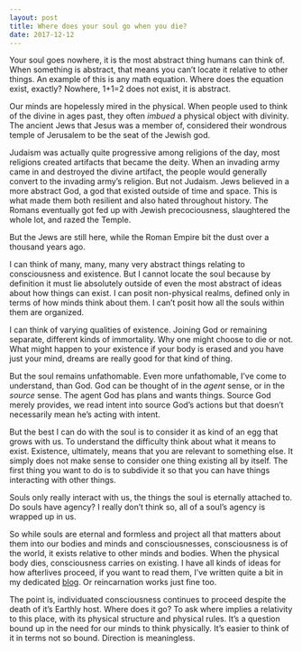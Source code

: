 ```yaml
---
layout: post
title: Where does your soul go when you die?
date: 2017-12-12
---
```


<p>Your soul goes nowhere, it is the most abstract thing humans can think of. When something is abstract, that means you can’t locate it relative to other things. An example of this is any math equation. Where does the equation exist, exactly? Nowhere, 1+1=2 does not exist, it is abstract.</p><p>Our minds are hopelessly mired in the physical. When people used to think of the divine in ages past, they often <i>imbued</i> a physical object with divinity. The ancient Jews that Jesus was a member of, considered their wondrous temple of Jerusalem to be the seat of the Jewish god.</p><p>Judaism was actually quite progressive among religions of the day, most religions created artifacts that became the deity. When an invading army came in and destroyed the divine artifact, the people would generally convert to the invading army’s religion. But not Judaism. Jews believed in a more abstract God, a god that existed outside of time and space. This is what made them both resilient and also hated throughout history. The Romans eventually got fed up with Jewish precociousness, slaughtered the whole lot, and razed the Temple.</p><p>But the Jews are still here, while the Roman Empire bit the dust over a thousand years ago.</p><p>I can think of many, many, many very abstract things relating to consciousness and existence. But I cannot locate the soul because by definition it must lie absolutely outside of even the most abstract of ideas about how things can exist. I can posit non-physical realms, defined only in terms of how minds think about them. I can’t posit how all the souls within them are organized.</p><p>I can think of varying qualities of existence. Joining God or remaining separate, different kinds of immortality. Why one might choose to die or not. What might happen to your existence if your body is erased and you have just your mind, dreams are really good for that kind of thing.</p><p>But the soul remains unfathomable. Even more unfathomable, I’ve come to understand, than God. God can be thought of in the <i>agent</i> sense, or in the <i>source</i> sense. The agent God has plans and wants things. Source God merely provides, we read intent into source God’s actions but that doesn’t necessarily mean he’s acting with intent.</p><p>But the best I can do with the soul is to consider it as kind of an egg that grows with us. To understand the difficulty think about what it means to exist. Existence, ultimately, means that you are relevant to something else. It simply does not make sense to consider one thing existing all by itself. The first thing you want to do is to subdivide it so that you can have things interacting with other things.</p><p>Souls only really interact with us, the things the soul is eternally attached to. Do souls have agency? I really don’t think so, all of a soul’s agency is wrapped up in us.</p><p>So while souls are eternal and formless and project all that matters about them into our bodies and minds and consciousnesses, consciousness is of the world, it exists relative to other minds and bodies. When the physical body dies, consciousness carries on existing. I have all kinds of ideas for how afterlives proceed, if you want to read them, I’ve written quite a bit in my dedicated <a href="https://spiritual-musings.quora.com">blog</a>. Or reincarnation works just fine too.</p><p>The point is, individuated consciousness continues to proceed despite the death of it’s Earthly host. Where does it go? To ask where implies a relativity to this place, with its physical structure and physical rules. It’s a question bound up in the need for our minds to think physically. It’s easier to think of it in terms not so bound. Direction is meaningless.</p>

